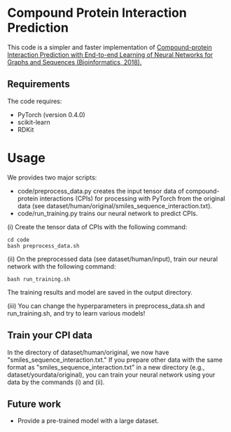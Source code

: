 # Compound Protein Interaction Prediction

This code is a simpler and faster implementation of
[Compound-protein Interaction Prediction with End-to-end Learning of Neural Networks for Graphs and Sequences (Bioinformatics, 2018).](https://academic.oup.com/bioinformatics/advance-article-abstract/doi/10.1093/bioinformatics/bty535/5050020?redirectedFrom=PDF)


## Requirements

The code requires:
- PyTorch (version 0.4.0)
- scikit-learn
- RDKit


# Usage

We provides two major scripts:

- code/preprocess_data.py creates the input tensor data of compound-protein interactions (CPIs)
for processing with PyTorch from the original data
(see dataset/human/original/smiles_sequence_interaction.txt).
- code/run_training.py trains our neural network to predict CPIs.

(i) Create the tensor data of CPIs with the following command:
```
cd code
bash preprocess_data.sh
```

(ii) On the preprocessed data (see dataset/human/input),
train our neural network with the following command:
```
bash run_training.sh
```

The training results and model are saved in the output directory.

(iii) You can change the hyperparameters in preprocess_data.sh and run_training.sh,
and try to learn various models!


## Train your CPI data
In the directory of dataset/human/original, we now have "smiles_sequence_interaction.txt."
If you prepare other data with the same format as "smiles_sequence_interaction.txt"
in a new directory (e.g., dataset/yourdata/original),
you can train your neural network using your data by the commands (i) and (ii).


## Future work

- Provide a pre-trained model with a large dataset.

